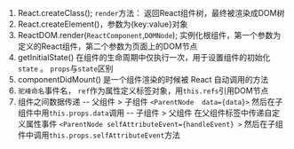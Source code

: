 1. React.createClass();
  `render`方法： 返回React组件树，最终被渲染成DOM树
2. React.createElement()，参数为{key:value}对象
3. ReactDOM.render(`ReactComponent`,`DOMNode`);
  实例化根组件，第一个参数为定义的React组件，第二个参数为页面上的DOM节点
4. getInitialState() 在组件的生命周期中仅执行一次，用于设置组件的初始化 `state` 。
  `props`与`state`区别
5. componentDidMount() 是一个组件渲染的时候被 React 自动调用的方法
6. `驼峰命名`事件名， `ref`作为属性定义标签对象，用`this.refs`引用DOM节点
7. 组件之间数据传递
  -- 父组件 > 子组件
  `<ParentNode  data={data}>`  然后在子组件中用`this.props.data`调用
  -- 子组件 > 父组件
  在父组件标签中传递自定义属性事件
  `<ParentNode selfAttributeEvent={handleEvent} >`
  然后在子组件中调用`this.props.selfAttributeEvent`方法
